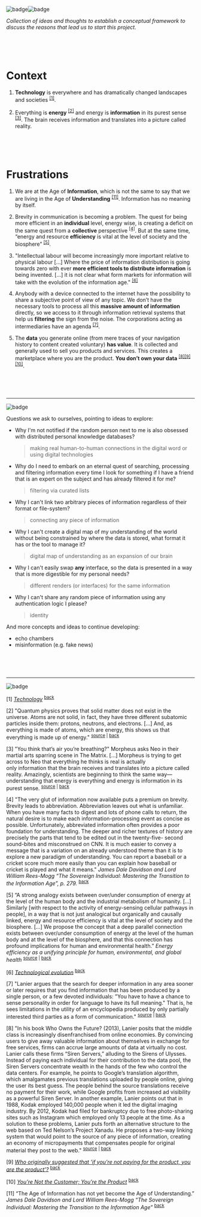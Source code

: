 ![badge](https://img.shields.io/badge/This_document_is_a-aaaaaa.svg?style=flat-square)![badge](https://img.shields.io/badge/work_in_progress-ff0000.svg?style=flat-square)

*Collection of ideas and thoughts to establish a conceptual framework to discuss the reasons that lead us to start this project.*

<br><br><br>

# Context

1. **Technology** is everywhere and has dramatically changed landscapes and societies <sup id="back1">[[1]](#footnote1)</sup>.

2. Everything is **energy** <sup id="back2">[[2]](#footnote2)</sup> and energy is **information** in its purest sense <sup id="back3">[[3]](#footnote3)</sup>. The brain receives information and translates into a picture called reality.

<br><br><br>

# Frustrations

1. We are at the Age of **Information**, which is not the same to say that we are living in the Age of **Understanding** <sup id="back11">[[11]](#footnote11)</sup>. Information has no meaning by itself. 

1. Brevity in communication is becoming a problem. The quest for being more efficient in an **individual** level, energy wise, is creating a deficit on the same quest from a **collective** perspective <sup id="back4">[[4]](#footnote4)</sup>. But at the same time, “energy and resource **efficiency** is vital at the level of society and the biosphere” <sup id="back5">[[5]](#footnote5)</sup>.

1. "Intellectual labour will become increasingly more important relative to physical labour […] Where the price of information distribution is going towards zero with ever **more efficient tools to distribute information** is being invented. […] it is not clear what form markets for information will take with the evolution of the information age." <sup id="back6">[[6]](#footnote6)</sup>

1. Anybody with a device connected to the internet have the possibility to share a subjective point of view of any topic. We don’t have the necessary tools to process all this **massive amount of information** directly, so we access to it through information retrieval systems that help us **filtering** the sign from the noise. The corporations acting as intermediaries have an agenda <sup id="back7">[[7]](#footnote7)</sup>.

1. The **data** you generate online (from mere traces of your navigation history to content created voluntary) **has value**. It is collected and generally used to sell you products and services. This creates a marketplace where you are the product. **You don’t own your data** <sup id="back8">[[8]](#footnote8)</sup><sup id="back9">[[9]](#footnote9)</sup><sup id="back10">[[10]](#footnote10)</sup>.

<br><br><br>

---

![badge](https://img.shields.io/badge/Draft-ff9e20.svg?style=flat-square)

Questions we ask to ourselves, pointing to ideas to explore:

- Why I'm not notified if the random person next to me is also obsessed with distributed personal knowledge databases?
    > making real human-to-human connections in the digital word or using digital technologies
- Why do I need to embark on an eternal quest of searching, processing and filtering information every time I look for something if I have a friend that is an expert on the subject and has already filtered it for me?
    > filtering via curated lists
- Why I can't link two arbitrary pieces of information regardless of their format or file-system?
    > connecting any piece of information
- Why I can't create a digital map of my understanding of the world without being constrained by where the data is stored, what format it has or the tool to manage it?
    > digital map of understanding as an expansion of our brain
- Why I can't easily swap **any** interface, so the data is presented in a way that is more digestible for my personal needs?
    > different renders (or interfaces) for the same information
- Why I can't share any random piece of information using any authentication logic I please?
    > identity

And more concepts and ideas to continue developing:
- echo chambers
- misinformation (e.g. fake news)

<br><br><br>

---

![badge](https://img.shields.io/badge/Footnotes_and_links-0000ff.svg?style=flat-square)

<a id="footnote1">[1]</a> [*Technology*](https://en.wikipedia.org/wiki/Technology) <sup>[back](#back1)</sup>

<a id="footnote2">[2]</a> "Quantum physics proves that solid matter does not exist in the universe. Atoms are not solid, in fact, they have three different subatomic particles inside them: protons, neutrons, and electrons. […] And, as everything is made of atoms, which are energy, this shows us that everything is made up of energy." <sup>[source](https://www.learning-mind.com/everything-is-energy/) | [back](#back2)</sup>

<a id="footnote3">[3]</a> "You think that’s air you’re breathing?" Morpheus asks Neo in their martial arts sparring scene in The Matrix. […] Morpheus is trying to get across to Neo that everything he thinks is real is actually only information that the brain receives and translates into a picture called reality. Amazingly, scientists are beginning to think the same way—understanding that energy is everything and energy is information in its purest sense. <sup>[source](https://www.consciouslifestylemag.com/everything-is-energy-illusion-reality/) | [back](#back3)</sup>

<a id="footnote4">[4]</a> "The very glut of information now available puts a premium on brevity. Brevity leads to abbreviation. Abbreviation leaves out what is unfamiliar. When you have many facts to digest and lots of phone calls to return, the natural desire is to make each information-processing event as concise as possible. Unfortunately, abbreviated information often provides a poor foundation for understanding. The deeper and richer textures of history are precisely the parts that tend to be edited out in the twenty-five- second sound-bites and misconstrued on CNN. It is much easier to convey a message that is a variation on an already understood theme than it is to explore a new paradigm of understanding. You can report a baseball or a cricket score much more easily than you can explain how baseball or cricket is played and what it means." *James Dale Davidson and Lord William Rees-Mogg “The Sovereign Individual: Mastering the Transition to the Information Age”, p. 279.* <sup>[back](#back4)</sup>

<a id="footnote5">[5]</a> “A strong analogy exists between over/under consumption of energy at the level of the human body and the industrial metabolism of humanity. […] Similarly [with respect to the activity of energy-sensing cellular pathways in people], in a way that is not just analogical but organically and causally linked, energy and resource efficiency is vital at the level of society and the biosphere. […] We propose the concept that a deep parallel connection exists between over/under consumption of energy at the level of the human body and at the level of the biosphere, and that this connection has profound implications for human and environmental health.” *Energy efficiency as a unifying principle for human, environmental, and global health* <sup>[source](https://www.ncbi.nlm.nih.gov/pmc/articles/PMC3869478/) | [back](#back5)</sup>

<a id="footnote6">[6]</a> [*Technological evolution*](https://en.wikipedia.org/wiki/Technological_evolution) <sup>[back](#back6)</sup>

<a id="footnote7">[7]</a> "Lanier argues that the search for deeper information in any area sooner or later requires that you find information that has been produced by a single person, or a few devoted individuals: "You have to have a chance to sense personality in order for language to have its full meaning." That is, he sees limitations in the utility of an encyclopedia produced by only partially interested third parties as a form of communication." <sup>[source](https://en.wikipedia.org/wiki/Jaron_Lanier) | [back](#back7)</sup>

<a id="footnote8">[8]</a> "In his book Who Owns the Future? (2013), Lanier posits that the middle class is increasingly disenfranchised from online economies. By convincing users to give away valuable information about themselves in exchange for free services, firms can accrue large amounts of data at virtually no cost. Lanier calls these firms “Siren Servers,” alluding to the Sirens of Ulysses. Instead of paying each individual for their contribution to the data pool, the Siren Servers concentrate wealth in the hands of the few who control the data centers. For example, he points to Google’s translation algorithm, which amalgamates previous translations uploaded by people online, giving the user its best guess. The people behind the source translations receive no payment for their work, while Google profits from increased ad visibility as a powerful Siren Server. In another example, Lanier points out that in 1988, Kodak employed 140,000 people when it led the digital imaging industry. By 2012, Kodak had filed for bankruptcy due to free photo-sharing sites such as Instagram which employed only 13 people at the time. As a solution to these problems, Lanier puts forth an alternative structure to the web based on Ted Nelson’s Project Xanadu. He proposes a two-way linking system that would point to the source of any piece of information, creating an economy of micropayments that compensates people for original material they post to the web." <sup>[source](https://en.wikipedia.org/wiki/Jaron_Lanier) | [back](#back8)</sup>

<a id="footnote9">[9]</a> [*Who originally suggested that 'if you're not paying for the product, you are the product'?*](https://www.quora.com/Who-originally-suggested-that-if-youre-not-paying-for-the-product-you-are-the-product) <sup>[back](#back9)</sup>

<a id="footnote10">[10]</a> [*You’re Not the Customer; You’re the Product*](https://quoteinvestigator.com/2017/07/16/product/) <sup>[back](#back10)</sup>

<a id="footnote11">[11]</a> “The Age of Information has not yet become the Age of Understanding.” *James Dale Davidson and Lord William Rees-Mogg “The Sovereign Individual: Mastering the Transition to the Information Age”* <sup>[back](#back11)</sup>